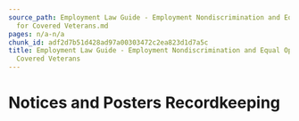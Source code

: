 ```yaml
---
source_path: Employment Law Guide - Employment Nondiscrimination and Equal Opportunity
  for Covered Veterans.md
pages: n/a-n/a
chunk_id: adf2d7b51d428ad97a00303472c2ea823d1d7a5c
title: Employment Law Guide - Employment Nondiscrimination and Equal Opportunity for
  Covered Veterans
---
```

# Notices and Posters Recordkeeping
